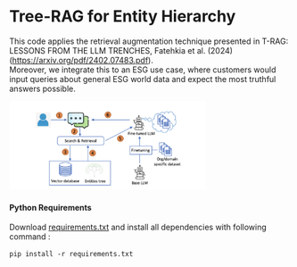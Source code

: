 # Tree-RAG for Entity Hierarchy

This code applies the retrieval augmentation technique presented in T-RAG: LESSONS FROM
THE LLM TRENCHES, Fatehkia et al. (2024) (https://arxiv.org/pdf/2402.07483.pdf).<br />
Moreover, we integrate this to an ESG use case, where customers would input queries about general ESG world data and expect the most truthful answers possible. 

<img src="TRAG_workflow.png" width="70%" height="70%" alt="Workflow" title="Workflow">

#### Python Requirements

Download [requirements.txt](requirements.txt) and install all dependencies with following command : 

    pip install -r requirements.txt

